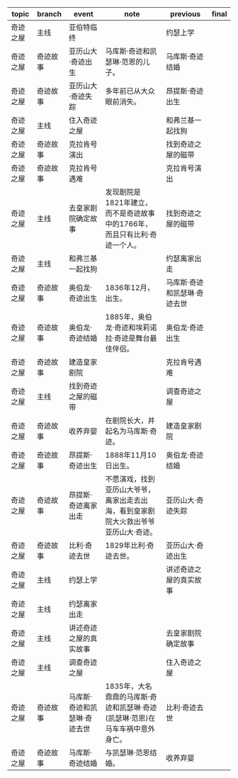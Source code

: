 | topic | branch | event | note | previous | final |
| ----- | ------ | ------| ---- | -------- | ----- |
| 奇迹之屋 | 主线 | 亚伯特临终 |  | 约瑟上学 |  |
| 奇迹之屋 | 奇迹故事 | 亚历山大·奇迹出生 | 马库斯·奇迹和凯瑟琳·范恩的儿子。 | 马库斯·奇迹结婚 |  |
| 奇迹之屋 | 奇迹故事 | 亚历山大·奇迹失踪 | 多年前已从大众眼前消失。 | 昂提斯·奇迹出生 |  |
| 奇迹之屋 | 主线 | 住入奇迹之屋 |  | 和弗兰基一起找狗 |  |
| 奇迹之屋 | 奇迹故事 | 克拉肯号演出 |  | 找到奇迹之屋的磁带 |  |
| 奇迹之屋 | 奇迹故事 | 克拉肯号遇难 |  | 克拉肯号演出 |  |
| 奇迹之屋 | 主线 | 去皇家剧院确定故事 | 发现剧院是1821年建立，而不是奇迹故事中的1766年，而且只有比利·奇迹一个人。 | 找到奇迹之屋的磁带 |  |
| 奇迹之屋 | 主线 | 和弗兰基一起找狗 |  | 约瑟离家出走 |  |
| 奇迹之屋 | 奇迹故事 | 奥伯龙·奇迹出生 | 1836年12月，出生。 | 马库斯·奇迹和凯瑟琳·奇迹去世 |  |
| 奇迹之屋 | 奇迹故事 | 奥伯龙·奇迹结婚 | 1885年，奥伯龙·奇迹和埃莉诺拉·奇迹是舞台最佳伴侣。 | 奥伯龙·奇迹出生 |  |
| 奇迹之屋 | 奇迹故事 | 建造皇家剧院 |  | 克拉肯号遇难 |  |
| 奇迹之屋 | 主线 | 找到奇迹之屋的磁带 |  | 调查奇迹之屋 |  |
| 奇迹之屋 | 奇迹故事 | 收养弃婴 | 在剧院长大，并起名为马库斯·奇迹。 | 建造皇家剧院 |  |
| 奇迹之屋 | 奇迹故事 | 昂提斯·奇迹出生 | 1888年11月10日出生。 | 奥伯龙·奇迹结婚 |  |
| 奇迹之屋 | 奇迹故事 | 昂提斯·奇迹离家出走 | 不愿演戏，找到亚历山大爷爷，离家出走去出海，看到皇家剧院大火救出爷爷亚历山大·奇迹。 | 亚历山大·奇迹失踪 |  |
| 奇迹之屋 | 奇迹故事 | 比利·奇迹去世 | 1829年比利·奇迹去世。 | 亚历山大·奇迹出生 |  |
| 奇迹之屋 | 主线 | 约瑟上学 |  | 讲述奇迹之屋的真实故事 |  |
| 奇迹之屋 | 主线 | 约瑟离家出走 |  |  |  |
| 奇迹之屋 | 主线 | 讲述奇迹之屋的真实故事 |  | 去皇家剧院确定故事 |  |
| 奇迹之屋 | 主线 | 调查奇迹之屋 |  | 住入奇迹之屋 |  |
| 奇迹之屋 | 奇迹故事 | 马库斯·奇迹和凯瑟琳·奇迹去世 | 1835年，大名鼎鼎的马库斯·奇迹和凯瑟琳·奇迹(凯瑟琳·范恩)在马车车祸中意外身亡。 | 比利·奇迹去世 |  |
| 奇迹之屋 | 奇迹故事 | 马库斯·奇迹结婚 | 与凯瑟琳·范恩结婚。 | 收养弃婴 |  |
